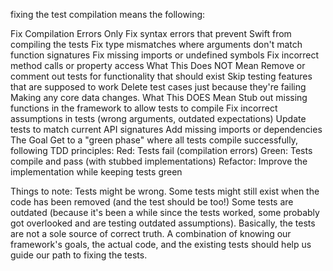 fixing the test compilation means the following:

Fix Compilation Errors Only
Fix syntax errors that prevent Swift from compiling the tests
Fix type mismatches where arguments don't match function signatures
Fix missing imports or undefined symbols
Fix incorrect method calls or property access
What This Does NOT Mean
Remove or comment out tests for functionality that should exist
Skip testing features that are supposed to work
Delete test cases just because they're failing
Making any core data changes.
What This DOES Mean
Stub out missing functions in the framework to allow tests to compile
Fix incorrect assumptions in tests (wrong arguments, outdated expectations)
Update tests to match current API signatures
Add missing imports or dependencies
The Goal
Get to a "green phase" where all tests compile successfully, following TDD principles:
Red: Tests fail (compilation errors)
Green: Tests compile and pass (with stubbed implementations)
Refactor: Improve the implementation while keeping tests green

Things to note:
Tests might be wrong. Some tests might still exist when the code has been removed (and the test should be too!) Some tests are outdated (because it's been a while since the tests worked, some probably got overlooked and are testing outdated assumptions). 
Basically, the tests are not a sole source of correct truth. A combination of knowing our framework's goals, the actual code, and the existing tests should help us guide our path to fixing the tests.
